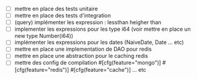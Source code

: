 - [ ] mettre en place des tests unitaire
- [ ] mettre en place des tests d'integration
- [ ] (query) implémenter les expression : lessthan heigher than
- [ ] implementer les expressions pour les type i64 (voir mettre en place un new type Number(i64))
- [ ] implémenter les expressions pour les dates (NaiveDate, Date ... etc)
- [ ] mettre en place une implementation de DAO pour redis
- [ ] mettre en place une abstraction pour le caching redis
- [ ] mettre des config de compilation #[cfg(feature="mongo")] #[cfg(feature="redis")] #[cfg(feature="cache")] ... etc